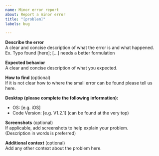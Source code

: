 ```yaml
---
name: Minor error report
about: Report a minor error
title: "[problem]"
labels: bug

---
```


**Describe the error**  
A clear and concise description of what the error is and what happened.  
Ex. Typo found [here]; [...] needs a better formulation

**Expected behavior**  
A clear and concise description of what you expected.

**How to find** (optional)  
If it is not clear how to where the small error can be found please tell us here.

**Desktop (please complete the following information):**
 - OS: [e.g. iOS]
 - Code Version: [e.g. V1.2.1] (can be found at the very top)

**Screenshots** (optional)  
If applicable, add screenshots to help explain your problem.  
(Description in words is preferred)

**Additional context** (optional)  
Add any other context about the problem here.
